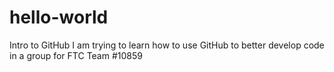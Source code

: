 # hello-world
Intro to GitHub
I am trying to learn how to use GitHub to better develop code in a group for FTC Team \#10859
